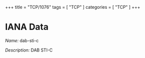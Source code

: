 +++
title = "TCP/1076"
tags = [ "TCP" ]
categories = [ "TCP" ]
+++

# IANA Data

_Name:_ dab-sti-c

_Description:_ DAB STI-C

